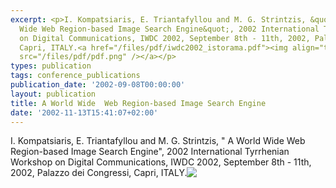 ```yaml
---
excerpt: <p>I. Kompatsiaris, E. Triantafyllou and M. G. Strintzis, &quot; A World
  Wide Web Region-based Image Search Engine&quot;, 2002 International Tyrrhenian Workshop
  on Digital Communications, IWDC 2002, September 8th - 11th, 2002, Palazzo dei Congressi,
  Capri, ITALY.<a href="/files/pdf/iwdc2002_istorama.pdf"><img align="top" border="0"
  src="/files/pdf/pdf.png" /></a></p>
types: publication
tags: conference_publications
publication_date: '2002-09-08T00:00:00'
layout: publication
title: A World Wide  Web Region-based Image Search Engine
date: '2002-11-13T15:41:07+02:00'
---
```

<p>I. Kompatsiaris, E. Triantafyllou and M. G. Strintzis, &quot; A World Wide Web Region-based Image Search Engine&quot;, 2002 International Tyrrhenian Workshop on Digital Communications, IWDC 2002, September 8th - 11th, 2002, Palazzo dei Congressi, Capri, ITALY.<a href="/files/pdf/iwdc2002_istorama.pdf"><img align="top" border="0" src="/files/pdf/pdf.png" /></a></p>
